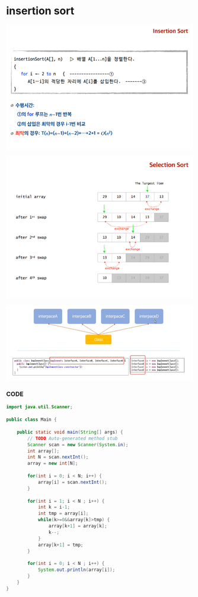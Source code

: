 # insertion sort

![](../.gitbook/assets/image%20%2846%29.png)

![](../.gitbook/assets/image%20%2859%29.png)

![](../.gitbook/assets/image%20%2856%29.png)

### CODE

```java
import java.util.Scanner;

public class Main {

	public static void main(String[] args) {
		// TODO Auto-generated method stub
		Scanner scan = new Scanner(System.in);
		int array[];
		int N = scan.nextInt();
		array = new int[N];
		
		for(int i = 0; i < N; i++) {
			array[i] = scan.nextInt();
		}
		
		for(int i = 1; i < N ; i++) {
			int k = i-1;
			int tmp = array[i];
			while(k>=0&&array[k]>tmp) {
				array[k+1] = array[k];
				k--;
			}
			array[k+1] = tmp;
		}
		
		for(int i = 0; i < N ; i++) {
			System.out.println(array[i]);
		}
	}
}

```

